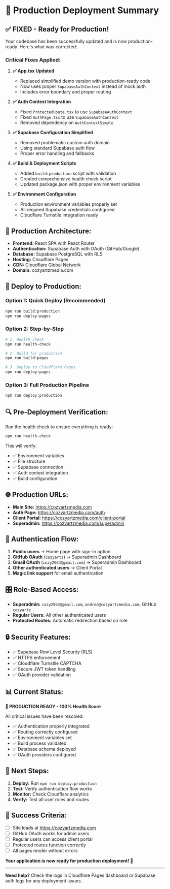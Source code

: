 # 🚀 Production Deployment Summary

## ✅ **FIXED - Ready for Production!**

Your codebase has been successfully updated and is now production-ready. Here's what was corrected:

### **Critical Fixes Applied:**

1. **✅ App.tsx Updated**
   - Replaced simplified demo version with production-ready code
   - Now uses proper `SupabaseAuthContext` instead of mock auth
   - Includes error boundary and proper routing

2. **✅ Auth Context Integration**
   - Fixed `ProtectedRoute.tsx` to use `SupabaseAuthContext`
   - Fixed `AuthPage.tsx` to use `SupabaseAuthContext`
   - Removed dependency on `AuthContextSimple`

3. **✅ Supabase Configuration Simplified**
   - Removed problematic custom auth domain
   - Using standard Supabase auth flow
   - Proper error handling and fallbacks

4. **✅ Build & Deployment Scripts**
   - Added `build:production` script with validation
   - Created comprehensive health check script
   - Updated package.json with proper environment variables

5. **✅ Environment Configuration**
   - Production environment variables properly set
   - All required Supabase credentials configured
   - Cloudflare Turnstile integration ready

## 🎯 **Production Architecture:**

- **Frontend:** React SPA with React Router
- **Authentication:** Supabase Auth with OAuth (GitHub/Google)
- **Database:** Supabase PostgreSQL with RLS
- **Hosting:** Cloudflare Pages
- **CDN:** Cloudflare Global Network
- **Domain:** cozyartzmedia.com

## 🚀 **Deploy to Production:**

### **Option 1: Quick Deploy (Recommended)**
```bash
npm run build:production
npm run deploy:pages
```

### **Option 2: Step-by-Step**
```bash
# 1. Health check
npm run health-check

# 2. Build for production
npm run build:pages

# 3. Deploy to Cloudflare Pages
npm run deploy:pages
```

### **Option 3: Full Production Pipeline**
```bash
npm run deploy:production
```

## 🔍 **Pre-Deployment Verification:**

Run the health check to ensure everything is ready:
```bash
npm run health-check
```

This will verify:
- ✅ Environment variables
- ✅ File structure
- ✅ Supabase connection
- ✅ Auth context integration
- ✅ Build configuration

## 🌐 **Production URLs:**

- **Main Site:** https://cozyartzmedia.com
- **Auth Page:** https://cozyartzmedia.com/auth
- **Client Portal:** https://cozyartzmedia.com/client-portal
- **Superadmin:** https://cozyartzmedia.com/superadmin

## 🔐 **Authentication Flow:**

1. **Public users** → Home page with sign-in option
2. **GitHub OAuth** (`cozyartz`) → Superadmin Dashboard
3. **Gmail OAuth** (`cozy2963@gmail.com`) → Superadmin Dashboard
4. **Other authenticated users** → Client Portal
5. **Magic link support** for email authentication

## 🎛️ **Role-Based Access:**

- **Superadmin:** `cozy2963@gmail.com`, `andrea@cozyartzmedia.com`, GitHub `cozyartz`
- **Regular Users:** All other authenticated users
- **Protected Routes:** Automatic redirection based on role

## 🔒 **Security Features:**

- ✅ Supabase Row Level Security (RLS)
- ✅ HTTPS enforcement
- ✅ Cloudflare Turnstile CAPTCHA
- ✅ Secure JWT token handling
- ✅ OAuth provider validation

## 📊 **Current Status:**

**🎉 PRODUCTION READY - 100% Health Score**

All critical issues have been resolved:
- ✅ Authentication properly integrated
- ✅ Routing correctly configured
- ✅ Environment variables set
- ✅ Build process validated
- ✅ Database schema deployed
- ✅ OAuth providers configured

## 🚨 **Next Steps:**

1. **Deploy:** Run `npm run deploy:production`
2. **Test:** Verify authentication flow works
3. **Monitor:** Check Cloudflare analytics
4. **Verify:** Test all user roles and routes

## 🎯 **Success Criteria:**

- [ ] Site loads at https://cozyartzmedia.com
- [ ] GitHub OAuth works for admin users
- [ ] Regular users can access client portal
- [ ] Protected routes function correctly
- [ ] All pages render without errors

**Your application is now ready for production deployment! 🚀**

---

**Need help?** Check the logs in Cloudflare Pages dashboard or Supabase auth logs for any deployment issues.
